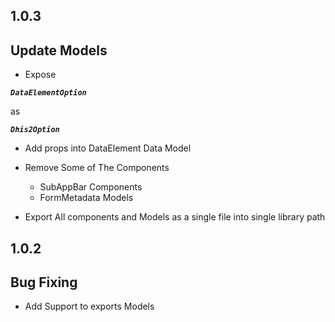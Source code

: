 
## 1.0.3


## Update Models  

 

 -  Expose   <b><i>
``` 
DataElementOption 
``` 
</i></b>  as <b><i>

```
Dhis2Option

```
</i></b>
 -   Add props into DataElement Data Model
 -   Remove Some of The Components 
       -    SubAppBar Components
       -    FormMetadata Models

-    Export All components and Models as a single file into single library path

## 1.0.2


## Bug Fixing

 

 -  Add Support to exports Models 


